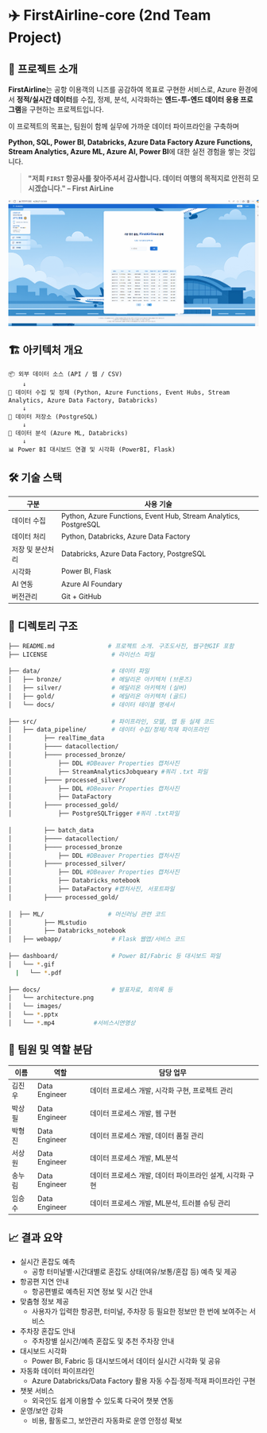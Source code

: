 # ✈️ FirstAirline-core (2nd Team Project)
## 🌊 프로젝트 소개

**FirstAirline**는 공항 이용객의 니즈를 공감하여 목표로 구현한 서비스로, Azure 환경에서 **정적/실시간 데이터**를 수집, 정제, 분석, 시각화하는 **엔드-투-엔드 데이터 응용 프로그램**을 구현하는 프로젝트입니다.

이 프로젝트의 목표는, 팀원이 함께 실무에 가까운 데이터 파이프라인을 구축하며  

**Python, SQL, Power BI, Databricks, Azure Data Factory Azure Functions, Stream Analytics, Azure ML, Azure AI, Power BI**에 대한 실전 경험을 쌓는 것입니다.


> **"저희 `FIRST` 항공사를 찾아주셔서 감사합니다. 데이터 여행의 목적지로 안전히 모시겠습니다." – First AirLine**

![FirstAirline Demo](docs/images/항공편검색.gif)

## 🏗️ 아키텍처 개요

```plaintext
📦 외부 데이터 소스 (API / 웹 / CSV)
    ↓
🐍 데이터 수집 및 정제 (Python, Azure Functions, Event Hubs, Stream Analytics, Azure Data Factory, Databricks)
    ↓
💾 데이터 저장소 (PostgreSQL)
    ↓
🧠 데이터 분석 (Azure ML, Databricks) 
    ↓
📊 Power BI 대시보드 연결 및 시각화 (PowerBI, Flask)
```

## 🛠️ 기술 스택

| 구분           | 사용 기술                                       |
|---------------|--------------------------------------------------|
| 데이터 수집     | Python, Azure Functions, Event Hub, Stream Analytics, PostgreSQL  |
| 데이터 처리     | Python, Databricks, Azure Data Factory             |
| 저장 및 분산처리 | Databricks, Azure Data Factory, PostgreSQL                |
| 시각화         | Power BI, Flask                                       |
| AI 연동        | Azure AI Foundary                                |
| 버전관리       | Git + GitHub                                   |

## 📁 디렉토리 구조
``` bash
├── README.md               # 프로젝트 소개. 구조도사진, 웹구현GIF 포함
├── LICENSE                  # 라이선스 파일
 
├── data/                    # 데이터 파일
│   ├── bronze/              # 메달리온 아키텍처 (브론즈)
│   ├── silver/              # 메달리온 아키텍처 (실버)
│   ├── gold/                # 메달리온 아키텍처 (골드)
│   └── docs/                # 데이터 테이블 명세서
 
├── src/                     # 파이프라인, 모델, 앱 등 실제 코드
│   ├── data_pipeline/       # 데이터 수집/정제/적재 파이프라인
│         ├── realTime_data
│         ├──── datacollection/
│         ├──── processed_bronze/
│         	  ├── DDL #DBeaver Properties 캡처사진
│         	  ├── StreamAnalyticsJobqueary #쿼리 .txt 파일
│         ├──── processed_silver/
│         	  ├── DDL #DBeaver Properties 캡처사진
│         	  ├── DataFactory
│         ├──── processed_gold/
│         	  ├── PostgreSQLTrigger #쿼리 .txt파일
 
│         ├── batch_data
│         ├──── datacollection/
│         ├──── processed_bronze
│         	  ├── DDL #DBeaver Properties 캡처사진
│         ├──── processed_silver/
│         	  ├── DDL #DBeaver Properties 캡처사진
│         	  ├── Databricks_notebook
│         	  ├── DataFactory #캡처사진, 서포트파일
│         ├──── processed_gold/
 
│  ├── ML/                  # 머신러닝 관련 코드
│         ├── MLstudio
│         ├── Databricks_notebook
│   ├── webapp/              # Flask 웹앱/서비스 코드
 
├── dashboard/               # Power BI/Fabric 등 대시보드 파일
│   └── *.gif
  |   └── *.pdf
 
├── docs/                    # 발표자료, 회의록 등
│   └── architecture.png
│   └── images/
│   └── *.pptx
│   └── *.mp4           #서비스시연영상
```

## 👥 팀원 및 역할 분담

| 이름 | 역할            | 담당 업무                                  |
|------|-----------------|--------------------------------------------|
| 김진우   | Data Engineer  |  데이터 프로세스 개발, 시각화 구현, 프로젝트 관리               |
| 박상필   | Data Engineer   |   데이터 프로세스 개발, 웹 구현           |
| 박형진    | Data Engineer         |  데이터 프로세스 개발, 데이터 품질 관리             |
| 서상원    | Data Engineer    |   데이터 프로세스 개발, ML분석                 |
| 송누림    | Data Engineer         |  데이터 프로세스 개발, 데이터 파이프라인 설계, 시각화 구현          |
| 임승수    | Data Engineer         |   데이터 프로세스 개발, ML분석, 트러블 슈팅 관리               |


## 📈 결과 요약
- 실시간 혼잡도 예측
    - 공항 터미널별·시간대별로 혼잡도 상태(여유/보통/혼잡 등) 예측 및 제공
- 항공편 지연 안내
    - 항공편별로 예측된 지연 정보 및 시간 안내
- 맞춤형 정보 제공
    - 사용자가 입력한 항공편, 터미널, 주차장 등 필요한 정보만 한 번에 보여주는 서비스
- 주차장 혼잡도 안내
    - 주차장별 실시간/예측 혼잡도 및 추천 주차장 안내
- 대시보드 시각화
    - Power BI, Fabric 등 대시보드에서 데이터 실시간 시각화 및 공유
- 자동화 데이터 파이프라인
    - Azure Databricks/Data Factory 활용 자동 수집·정제·적재 파이프라인 구현
- 챗봇 서비스
    - 외국인도 쉽게 이용할 수 있도록 다국어 챗봇 연동
- 운영/보안 강화
    - 비용, 활동로그, 보안관리 자동화로 운영 안정성 확보

